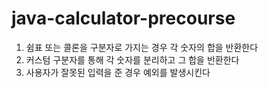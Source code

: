 # java-calculator-precourse


1. 쉼표 또는 콜론을 구분자로 가지는 경우 각 숫자의 합을 반환한다
2. 커스텀 구분자를 통해 각 숫자를 분리하고 그 합을 반환한다
3. 사용자가 잘못된 입력을 준 경우 예외를 발생시킨다